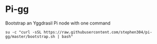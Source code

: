 # Pi-gg

Bootstrap an Yggdrasil Pi node with one command

`su -c "curl -sSL https://raw.githubusercontent.com/stephen304/pi-gg/master/bootstrap.sh | bash"`
